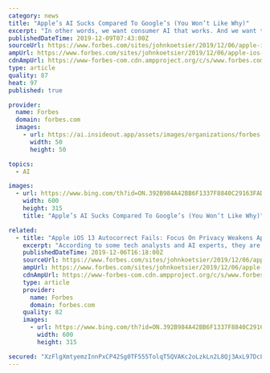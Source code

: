 ```yaml
---
category: news
title: "Apple’s AI Sucks Compared To Google’s (You Won’t Like Why)"
excerpt: "In other words, we want consumer AI that works. And we want to retain ownership of our data. According to some tech analysts and AI experts, they are. Especially those who are experiencing huge issues with iPhone’s autocorrection capability in Apple’s latest mobile operating system upgrade, iOS 13. “It’s way worse on my iPhone,” says ..."
publishedDateTime: 2019-12-09T07:43:00Z
sourceUrl: https://www.forbes.com/sites/johnkoetsier/2019/12/06/apple-ios-13-autocorrect-fails-focus-on-privacy-weakens-apples-ai-experts-say/
ampUrl: https://www.forbes.com/sites/johnkoetsier/2019/12/06/apple-ios-13-autocorrect-fails-focus-on-privacy-weakens-apples-ai-experts-say/amp/
cdnAmpUrl: https://www-forbes-com.cdn.ampproject.org/c/s/www.forbes.com/sites/johnkoetsier/2019/12/06/apple-ios-13-autocorrect-fails-focus-on-privacy-weakens-apples-ai-experts-say/amp/
type: article
quality: 87
heat: 97
published: true

provider:
  name: Forbes
  domain: forbes.com
  images:
    - url: https://ai.insideout.app/assets/images/organizations/forbes.com-50x50.jpg
      width: 50
      height: 50

topics:
  - AI

images:
  - url: https://www.bing.com/th?id=ON.392B984A42BB6F1337F8840C29163FAD
    width: 600
    height: 315
    title: "Apple’s AI Sucks Compared To Google’s (You Won’t Like Why)"

related:
  - title: "Apple iOS 13 Autocorrect Fails: Focus On Privacy Weakens Apple’s AI, Experts Say"
    excerpt: "According to some tech analysts and AI experts, they are. Especially those who are experiencing huge issues with iPhone’s autocorrection capability in Apple’s latest mobile operating system upgrade, iOS 13. “It’s way worse on my iPhone,” says veteran industry observer Robert Scoble, chief strategy officer at Infinite Retina."
    publishedDateTime: 2019-12-06T16:18:00Z
    sourceUrl: https://www.forbes.com/sites/johnkoetsier/2019/12/06/apple-ios-13-autocorrect-fails-focus-on-privacy-weakens-apples-ai-experts-say/
    ampUrl: https://www.forbes.com/sites/johnkoetsier/2019/12/06/apple-ios-13-autocorrect-fails-focus-on-privacy-weakens-apples-ai-experts-say/amp/
    cdnAmpUrl: https://www-forbes-com.cdn.ampproject.org/c/s/www.forbes.com/sites/johnkoetsier/2019/12/06/apple-ios-13-autocorrect-fails-focus-on-privacy-weakens-apples-ai-experts-say/amp/
    type: article
    provider:
      name: Forbes
      domain: forbes.com
    quality: 82
    images:
      - url: https://www.bing.com/th?id=ON.392B984A42BB6F1337F8840C29163FAD
        width: 600
        height: 315

secured: "XzFlgXmtyemzInnPxCP42Sg0TF555TolqT5QVAKc2oLzkLn2L8Qj3AxL97DcLrxxLtbcYjGzFCtq3DK8PqB2EcjRXZtplhAfiNkoZn6UwhJiZIw5EapgmMdKwrTfRLh72DeL9i+0wAqd+TrJD1Pq2yHvcYZhSBYfPZOBv27q+lS4JN7KPD3/b3rH1uvBQui/MXlU9P3qOFJGnOG0ufO1VZaYK0ucurMjhAezoW0B87CZ67Ck4aCpc+WowabkHxe08q6/tYoPLWi0zS1oPcW3sw==;nYJZcjkHNtZhJw4HdRJxng=="
---
```


